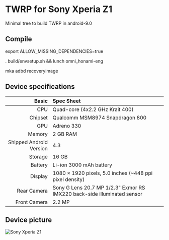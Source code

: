 # TWRP for Sony Xperia Z1

Minimal tree to build TWRP in android-9.0

## Compile

export ALLOW_MISSING_DEPENDENCIES=true

. build/envsetup.sh && lunch omni_honami-eng

mka adbd recoveryimage

## Device specifications

Basic   | Spec Sheet
-------:|:-------------------------
CPU     | Quad-core (4x2.2 GHz Krait 400)
Chipset | Qualcomm MSM8974 Snapdragon 800
GPU     | Adreno 330
Memory  | 2 GB RAM
Shipped Android Version | 4.3
Storage | 16 GB
Battery | Li-ion 3000 mAh battery
Display | 1080 × 1920 pixels, 5.0 inches (~448 ppi pixel density)
Rear Camera  | Sony G Lens 20.7 MP 1/2.3" Exmor RS IMX220 back-side illuminated sensor
Front Camera | 2.2 MP


## Device picture

![Sony Xperia Z1](https://cdn2.gsmarena.com/vv/pics/sony/sony-xperia-z1-2.jpg)
